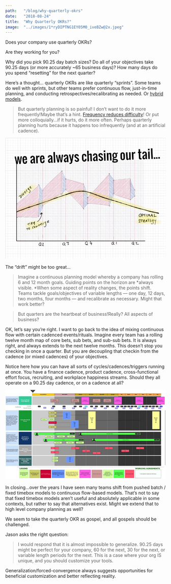 ```yaml
---
path:	"/blog/why-quarterly-okrs"
date:	"2018-08-24"
title:	"Why Quarterly OKRs?"
image:	"../images/1*ryDIPTNG1EY05M0_iveBZw@2x.jpeg"
---
```


Does your company use quarterly OKRs?

Are they working for you?

Why did you pick 90.25 day batch sizes? Do all of your objectives take 90.25 days (or more accurately ~65 business days)? How many days do you spend “resetting” for the next quarter?

Here’s a thought… quarterly OKRs are like quarterly “sprints”. Some teams do well with sprints, but other teams prefer continuous flow, just-in-time planning, and conducting retrospectives/recalibrating as needed. Or [hybrid models](https://hackernoon.com/flow-decoupling-cadences-and-fixed-length-sprints-3eac1428ad73).


> But quarterly planning is so painful! I don’t want to do it more frequently!Maybe that’s a hint. [Frequency reduces difficulty](https://martinfowler.com/bliki/FrequencyReducesDifficulty.html)! Or put more colloquially…if it hurts, do it more often. Perhaps quarterly planning hurts because it happens too infrequently (and at an artificial cadence).

![](../images/1*ryDIPTNG1EY05M0_iveBZw@2x.jpeg)

The “drift” might be too great…


> [](https://twitter.com/julianobs/status/1032932554976976896)Imagine a continuous planning model whereby a company has rolling 6 and 12 month goals. Guiding points on the horizon are *always visible. *When some aspect of reality changes, the points shift. Teams tackle goals/objectives of variable lengths — one day, 12 days, two months, four months — and recalibrate as necessary. Might that work better?


> But quarters are the heartbeat of business!Really? All aspects of business?

OK, let’s say you’re right. I want to go back to the idea of mixing continuous flow with certain cadenced events/rituals. Imagine every team has a rolling twelve month map of core bets, sub bets, and sub-sub bets. It is always right, and always extends to the next twelve months. This doesn’t stop you checking in once a quarter. But you are decoupling that checkin from the cadence (or mixed cadences) of your objectives.

Notice here how you can have all sorts of cycles/cadences/triggers running at once. You have a finance cadence, product cadence, cross-functional effort focus, recruiting, and workplace happiness streams. Should they all operate on a 90.25 day cadence, or on a cadence at all?

![](../images/1*x4lZJhR-MOktU2z9WtI1vA@2x.jpeg)

In closing…over the years I have seen many teams shift from pushed batch / fixed timebox models to continuous flow-based models. That’s not to say that fixed timebox models aren’t useful and absolutely applicable in some contexts, but rather to say that alternatives exist. Might we extend that to high level company planning as well?

We seem to take the quarterly OKR as gospel, and all gospels should be challenged.

Jason asks the right question:


> [](https://twitter.com/Jgoodhand/status/1032929934837202944)I would respond that it is almost impossible to generalize. 90.25 days might be perfect for your company, 60 for the next, 30 for the next, or variable length periods for the next. This is a case where your org IS unique, and you should customize your tools.

Generalization/forced-convergence always suggests opportunities for beneficial customization and better reflecting reality.

